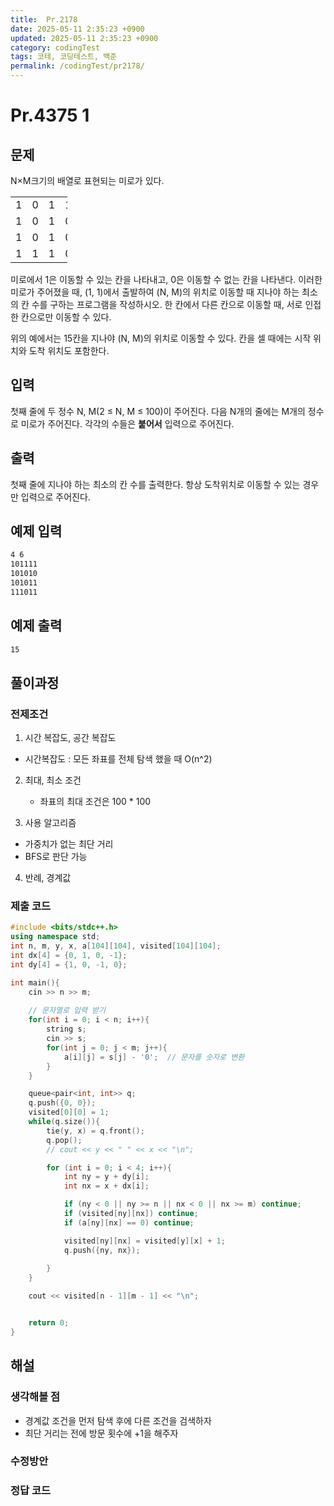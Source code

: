 ```yaml
---
title:  Pr.2178
date: 2025-05-11 2:35:23 +0900
updated: 2025-05-11 2:35:23 +0900
category: codingTest
tags: 코테, 코딩테스트, 백준
permalink: /codingTest/pr2178/
---
```

# Pr.4375 1
## 문제
<p>N&times;M크기의 배열로 표현되는 미로가 있다.</p>

<table class="table table-bordered" style="width:18%">
	<tbody>
		<tr>
			<td style="width:3%">1</td>
			<td style="width:3%">0</td>
			<td style="width:3%">1</td>
			<td style="width:3%">1</td>
			<td style="width:3%">1</td>
			<td style="width:3%">1</td>
		</tr>
		<tr>
			<td>1</td>
			<td>0</td>
			<td>1</td>
			<td>0</td>
			<td>1</td>
			<td>0</td>
		</tr>
		<tr>
			<td>1</td>
			<td>0</td>
			<td>1</td>
			<td>0</td>
			<td>1</td>
			<td>1</td>
		</tr>
		<tr>
			<td>1</td>
			<td>1</td>
			<td>1</td>
			<td>0</td>
			<td>1</td>
			<td>1</td>
		</tr>
	</tbody>
</table>

<p>미로에서 1은 이동할 수 있는 칸을 나타내고, 0은 이동할 수 없는 칸을 나타낸다. 이러한 미로가 주어졌을 때, (1, 1)에서 출발하여 (N, M)의 위치로 이동할 때 지나야 하는 최소의 칸 수를 구하는 프로그램을 작성하시오. 한 칸에서 다른 칸으로 이동할 때, 서로 인접한 칸으로만 이동할 수 있다.</p>

<p>위의 예에서는 15칸을 지나야 (N, M)의 위치로 이동할 수 있다. 칸을 셀 때에는 시작 위치와 도착 위치도 포함한다.</p>

## 입력
<p>첫째 줄에 두 정수 N, M(2 &le; N, M &le; 100)이 주어진다. 다음 N개의 줄에는 M개의 정수로 미로가 주어진다. 각각의 수들은 <strong>붙어서</strong> 입력으로 주어진다.</p>


## 출력
<p>첫째 줄에 지나야 하는 최소의 칸 수를 출력한다. 항상 도착위치로 이동할 수 있는 경우만 입력으로 주어진다.</p>

## 예제 입력

```markdown
4 6
101111
101010
101011
111011
```

## 예제 출력

```markdown
15
```


## 풀이과정

### 전제조건
1. 시간 복잡도, 공간 복잡도
 - 시간복잡도 : 모든 좌표를 전체 탐색 했을 때 O(n^2)

2. 최대, 최소 조건
   - 좌표의 최대 조건은 100 * 100 
   
3. 사용 알고리즘
  - 가중치가 없는 최단 거리
  - BFS로 판단 가능

4. 반례, 경계값
  
### 제출 코드

```cpp
#include <bits/stdc++.h>
using namespace std;
int n, m, y, x, a[104][104], visited[104][104];
int dx[4] = {0, 1, 0, -1};
int dy[4] = {1, 0, -1, 0};

int main(){
    cin >> n >> m;
    
    // 문자열로 입력 받기
    for(int i = 0; i < n; i++){
        string s;
        cin >> s;
        for(int j = 0; j < m; j++){
            a[i][j] = s[j] - '0';  // 문자를 숫자로 변환
        }
    }

    queue<pair<int, int>> q;
    q.push({0, 0});
    visited[0][0] = 1;
    while(q.size()){
        tie(y, x) = q.front();
        q.pop();
        // cout << y << " " << x << "\n";

        for (int i = 0; i < 4; i++){
            int ny = y + dy[i];
            int nx = x + dx[i];

            if (ny < 0 || ny >= n || nx < 0 || nx >= m) continue;
            if (visited[ny][nx]) continue;
            if (a[ny][nx] == 0) continue;

            visited[ny][nx] = visited[y][x] + 1;
            q.push({ny, nx});
            
        }
    }

    cout << visited[n - 1][m - 1] << "\n";


    return 0;
}
```

## 해설
### 생각해볼 점
  - 경계값 조건을 먼저 탐색 후에 다른 조건을 검색하자
  - 최단 거리는 전에 방문 횟수에 +1을 해주자 
### 수정방안

### 정답 코드

```cpp
```

